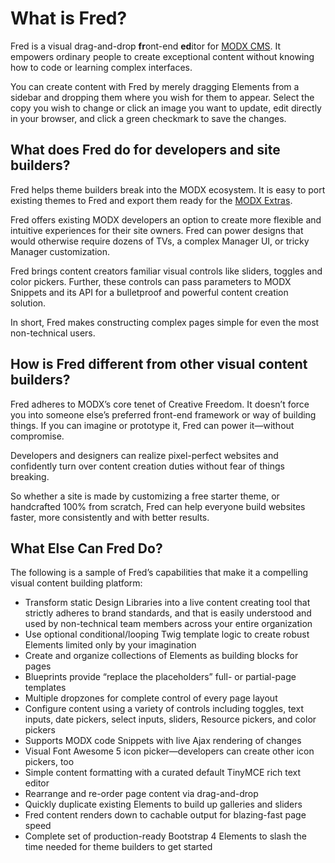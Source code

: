 # What is Fred?

Fred is a visual drag-and-drop **fr**ont-end **ed**itor for [MODX CMS](https://modx.com). It empowers ordinary people to create exceptional content without knowing how to code or learning complex interfaces. 

You can create content with Fred by merely dragging Elements from a sidebar and dropping them where you wish for them to appear. Select the copy you wish to change or click an image you want to update, edit directly in your browser, and click a green checkmark to save the changes. 

## What does Fred do for developers and site builders?

Fred helps theme builders break into the MODX ecosystem. It is easy to port existing themes to Fred and export them ready for the [MODX Extras](https://modx.com/extras/). 

Fred offers existing MODX developers an option to create more flexible and intuitive experiences for their site owners. Fred can power designs that would otherwise require dozens of TVs, a complex Manager UI, or tricky Manager customization. 

Fred brings content creators familiar visual controls like sliders, toggles and color pickers. Further, these controls can pass parameters to MODX Snippets and its API for a bulletproof and powerful content creation solution. 

In short, Fred makes constructing complex pages simple for even the most non-technical users.

## How is Fred different from other visual content builders?

Fred adheres to MODX’s core tenet of Creative Freedom. It doesn’t force you into someone else’s preferred front-end framework or way of building things. If you can imagine or prototype it, Fred can power it—without compromise. 

Developers and designers can realize pixel-perfect websites and confidently turn over content creation duties without fear of things breaking. 
 
So whether a site is made by customizing a free starter theme, or handcrafted 100% from scratch, Fred can help everyone build websites faster, more consistently and with better results. 

## What Else Can Fred Do?

The following is a sample of Fred’s capabilities that make it a compelling visual content building platform:

- Transform static Design Libraries into a live content creating tool that strictly adheres to brand standards, and that is easily understood and used by non-technical team members across your entire organization
- Use optional conditional/looping Twig template logic to create robust Elements limited only by your imagination
- Create and organize collections of Elements as building blocks for pages
- Blueprints provide “replace the placeholders” full- or partial-page templates
- Multiple dropzones for complete control of every page layout
- Configure content using a variety of controls including toggles, text inputs, date pickers, select inputs, sliders, Resource pickers, and color pickers
- Supports MODX code Snippets with live Ajax rendering of changes
- Visual Font Awesome 5 icon picker—developers can create other icon pickers, too 
- Simple content formatting with a curated default TinyMCE rich text editor
- Rearrange and re-order page content via drag-and-drop
- Quickly duplicate existing Elements to build up galleries and sliders
- Fred content renders down to cachable output for blazing-fast page speed
- Complete set of production-ready Bootstrap 4 Elements to slash the time needed for theme builders to get started